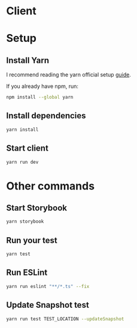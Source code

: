 # Client

# Setup

## Install Yarn

I recommend reading the yarn official setup [guide](https://classic.yarnpkg.com/en/docs/install/#mac-stable).

If you already have npm, run:
```bash
npm install --global yarn
```

## Install dependencies
```bash
yarn install
```

## Start client
```bash
yarn run dev
```

# Other commands

## Start Storybook
```bash
yarn storybook
```

## Run your test
```bash
yarn test
```

## Run ESLint
```bash
yarn run eslint "**/*.ts" --fix
```

## Update Snapshot test
```bash
yarn run test TEST_LOCATION --updateSnapshot
```
